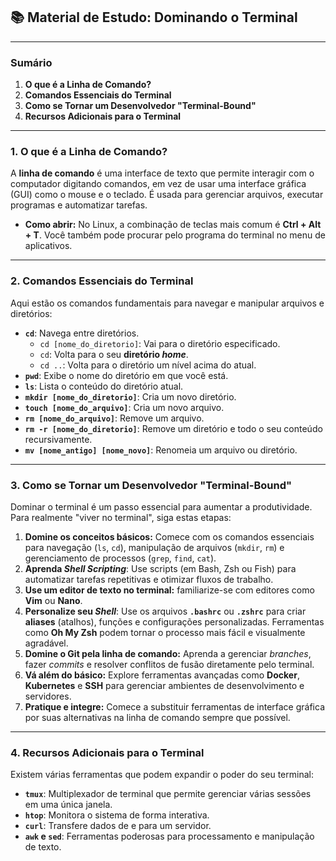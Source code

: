 ## 📚 Material de Estudo: Dominando o Terminal

---

### **Sumário**

1.  **O que é a Linha de Comando?**
2.  **Comandos Essenciais do Terminal**
3.  **Como se Tornar um Desenvolvedor "Terminal-Bound"**
4.  **Recursos Adicionais para o Terminal**

---

### 1. O que é a Linha de Comando?

A **linha de comando** é uma interface de texto que permite interagir com o computador digitando comandos, em vez de usar uma interface gráfica (GUI) como o mouse e o teclado. É usada para gerenciar arquivos, executar programas e automatizar tarefas.

* **Como abrir:** No Linux, a combinação de teclas mais comum é **Ctrl + Alt + T**. Você também pode procurar pelo programa do terminal no menu de aplicativos.

---

### 2. Comandos Essenciais do Terminal

Aqui estão os comandos fundamentais para navegar e manipular arquivos e diretórios:

* **`cd`**: Navega entre diretórios.
    * `cd [nome_do_diretorio]`: Vai para o diretório especificado.
    * `cd`: Volta para o seu **diretório *home***.
    * `cd ..`: Volta para o diretório um nível acima do atual.
* **`pwd`**: Exibe o nome do diretório em que você está.
* **`ls`**: Lista o conteúdo do diretório atual.
* **`mkdir [nome_do_diretorio]`**: Cria um novo diretório.
* **`touch [nome_do_arquivo]`**: Cria um novo arquivo.
* **`rm [nome_do_arquivo]`**: Remove um arquivo.
* **`rm -r [nome_do_diretorio]`**: Remove um diretório e todo o seu conteúdo recursivamente.
* **`mv [nome_antigo] [nome_novo]`**: Renomeia um arquivo ou diretório.

---

### 3. Como se Tornar um Desenvolvedor "Terminal-Bound"

Dominar o terminal é um passo essencial para aumentar a produtividade. Para realmente "viver no terminal", siga estas etapas:

1.  **Domine os conceitos básicos:** Comece com os comandos essenciais para navegação (`ls`, `cd`), manipulação de arquivos (`mkdir`, `rm`) e gerenciamento de processos (`grep`, `find`, `cat`).
2.  **Aprenda *Shell Scripting***: Use scripts (em Bash, Zsh ou Fish) para automatizar tarefas repetitivas e otimizar fluxos de trabalho.
3.  **Use um editor de texto no terminal:** familiarize-se com editores como **Vim** ou **Nano**.
4.  **Personalize seu *Shell***: Use os arquivos **`.bashrc`** ou **`.zshrc`** para criar **aliases** (atalhos), funções e configurações personalizadas. Ferramentas como **Oh My Zsh** podem tornar o processo mais fácil e visualmente agradável.
5.  **Domine o Git pela linha de comando:** Aprenda a gerenciar *branches*, fazer *commits* e resolver conflitos de fusão diretamente pelo terminal.
6.  **Vá além do básico:** Explore ferramentas avançadas como **Docker**, **Kubernetes** e **SSH** para gerenciar ambientes de desenvolvimento e servidores.
7.  **Pratique e integre:** Comece a substituir ferramentas de interface gráfica por suas alternativas na linha de comando sempre que possível.

---

### 4. Recursos Adicionais para o Terminal

Existem várias ferramentas que podem expandir o poder do seu terminal:

* **`tmux`**: Multiplexador de terminal que permite gerenciar várias sessões em uma única janela.
* **`htop`**: Monitora o sistema de forma interativa.
* **`curl`**: Transfere dados de e para um servidor.
* **`awk` e `sed`**: Ferramentas poderosas para processamento e manipulação de texto.